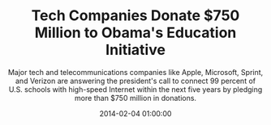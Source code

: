 ---
layout: post
title:  "Tech Companies Donate $750 Million to Obama's Education Initiative"
subtitle:  "Major tech and telecommunications companies like Apple, Microsoft, Sprint, and Verizon are answering the president's call to connect 99 percent of U.S. schools with high-speed Internet within the next five years by pledging more than $750 million in donations. "
date:   2014-02-04 01:00:00
refurl: http://www.nationaljournal.com/technology/tech-companies-donate-750-million-to-obama-s-education-initiative-20140204
source: nationaljournal.com
categories: linkpost
tag: post
---